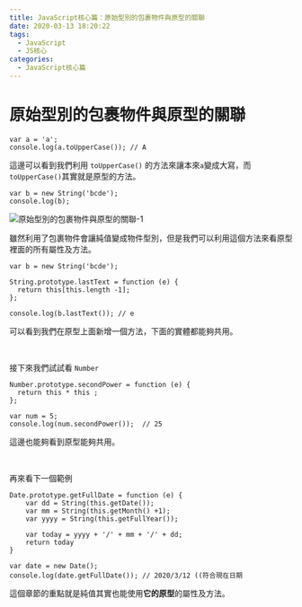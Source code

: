 ```yaml
---
title: JavaScript核心篇：原始型別的包裹物件與原型的關聯
date: 2020-03-13 18:20:22
tags:
  - JavaScript
  - JS核心
categories: 
  - JavaScript核心篇
---
```



# 原始型別的包裹物件與原型的關聯

```
var a = 'a';
console.log(a.toUpperCase()); // A
```

這邊可以看到我們利用 `toUpperCase()` 的方法來讓本來`a`變成大寫，而`toUpperCase()`其實就是原型的方法。

```
var b = new String('bcde');
console.log(b);
```

![原始型別的包裹物件與原型的關聯-1](https://firebasestorage.googleapis.com/v0/b/cheetoblog-8edf4.appspot.com/o/JS%EF%BC%9A%E6%A0%B8%E5%BF%83%E7%AF%87%2F%E5%8E%9F%E5%A7%8B%E5%9E%8B%E5%88%A5%E7%9A%84%E5%8C%85%E8%A3%B9%E7%89%A9%E4%BB%B6%E8%88%87%E5%8E%9F%E5%9E%8B%E7%9A%84%E9%97%9C%E8%81%AF-1.jpg?alt=media&token=b3e6c7bc-c6c5-4fec-8440-34f59cdc384f)

雖然利用了包裹物件會讓純值變成物件型別，但是我們可以利用這個方法來看原型裡面的所有屬性及方法。

<!--more-->

```
var b = new String('bcde');

String.prototype.lastText = function (e) {
  return this[this.length -1];
};

console.log(b.lastText()); // e
```

可以看到我們在原型上面新增一個方法，下面的實體都能夠共用。

<br>

接下來我們試試看 `Number`

```
Number.prototype.secondPower = function (e) {
  return this * this ;
};

var num = 5;
console.log(num.secondPower());  // 25
```

這邊也能夠看到原型能夠共用。

<br>

再來看下一個範例
```
Date.prototype.getFullDate = function (e) {
	var dd = String(this.getDate());
	var mm = String(this.getMonth() +1);
	var yyyy = String(this.getFullYear());
  
	var today = yyyy + '/' + mm + '/' + dd;
	return today
}

var date = new Date();
console.log(date.getFullDate()); // 2020/3/12 ((符合現在日期
```

這個章節的重點就是純值其實也能使用**它的原型**的屬性及方法。